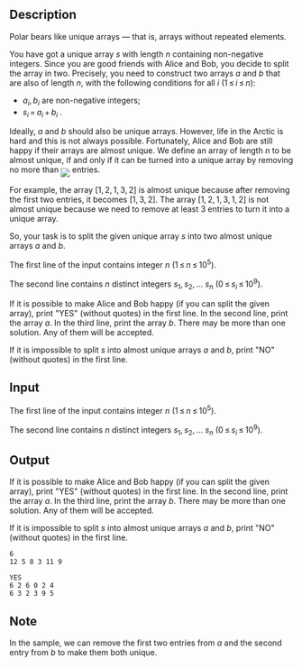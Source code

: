 ## Description

<div><p>Polar bears like <span class="tex-font-style-it">unique arrays</span> — that is, arrays without repeated elements.</p><p> You have got a unique array <span class="tex-span"><i>s</i></span> with length <span class="tex-span"><i>n</i></span> containing non-negative integers. Since you are good friends with Alice and Bob, you decide to split the array in two. Precisely, you need to construct two arrays <span class="tex-span"><i>a</i></span> and <span class="tex-span"><i>b</i></span> that are also of length <span class="tex-span"><i>n</i></span>, with the following conditions for all <span class="tex-span"><i>i</i></span> <span class="tex-span">(1 ≤ <i>i</i> ≤ <i>n</i>)</span>:</p><ul> <li> <span class="tex-span"><i>a</i><sub class="lower-index"><i>i</i></sub>, <i>b</i><sub class="lower-index"><i>i</i></sub></span> are non-negative integers; </li><li> <span class="tex-span"><i>s</i><sub class="lower-index"><i>i</i></sub> = <i>a</i><sub class="lower-index"><i>i</i></sub> + <i>b</i><sub class="lower-index"><i>i</i></sub></span> . </li></ul><p>Ideally, <span class="tex-span"><i>a</i></span> and <span class="tex-span"><i>b</i></span> should also be unique arrays. However, life in the Arctic is hard and this is not always possible. Fortunately, Alice and Bob are still happy if their arrays are <span class="tex-font-style-it">almost unique</span>. We define an array of length <span class="tex-span"><i>n</i></span> to be almost unique, if and only if it can be turned into a unique array by removing no more than <img align="middle" class="tex-formula" src="file://NWGzJWc7.png" style="max-width: 100.0%;max-height: 100.0%;"> entries.</p><p>For example, the array <span class="tex-span">[1, 2, 1, 3, 2]</span> is almost unique because after removing the first two entries, it becomes <span class="tex-span">[1, 3, 2]</span>. The array <span class="tex-span">[1, 2, 1, 3, 1, 2]</span> is not almost unique because we need to remove at least <span class="tex-span">3</span> entries to turn it into a unique array.</p><p>So, your task is to split the given unique array <span class="tex-span"><i>s</i></span> into two almost unique arrays <span class="tex-span"><i>a</i></span> and <span class="tex-span"><i>b</i></span>.</p></div><div class="input-specification"><p>The first line of the input contains integer <span class="tex-span"><i>n</i></span> <span class="tex-span">(1 ≤ <i>n</i> ≤ 10<sup class="upper-index">5</sup>)</span>.</p><p>The second line contains <span class="tex-span"><i>n</i></span> distinct integers <span class="tex-span"><i>s</i><sub class="lower-index">1</sub>, <i>s</i><sub class="lower-index">2</sub>, ... <i>s</i><sub class="lower-index"><i>n</i></sub></span> <span class="tex-span">(0 ≤ <i>s</i><sub class="lower-index"><i>i</i></sub> ≤ 10<sup class="upper-index">9</sup>)</span>.</p></div><div class="output-specification"><p>If it is possible to make Alice and Bob happy (if you can split the given array), print "<span class="tex-font-style-tt">YES</span>" (without quotes) in the first line. In the second line, print the array <span class="tex-span"><i>a</i></span>. In the third line, print the array <span class="tex-span"><i>b</i></span>. There may be more than one solution. Any of them will be accepted.</p><p>If it is impossible to split <span class="tex-span"><i>s</i></span> into almost unique arrays <span class="tex-span"><i>a</i></span> and <span class="tex-span"><i>b</i></span>, print "<span class="tex-font-style-tt">NO</span>" (without quotes) in the first line.</p></div>

## Input

<p>The first line of the input contains integer <span class="tex-span"><i>n</i></span> <span class="tex-span">(1 ≤ <i>n</i> ≤ 10<sup class="upper-index">5</sup>)</span>.</p><p>The second line contains <span class="tex-span"><i>n</i></span> distinct integers <span class="tex-span"><i>s</i><sub class="lower-index">1</sub>, <i>s</i><sub class="lower-index">2</sub>, ... <i>s</i><sub class="lower-index"><i>n</i></sub></span> <span class="tex-span">(0 ≤ <i>s</i><sub class="lower-index"><i>i</i></sub> ≤ 10<sup class="upper-index">9</sup>)</span>.</p>

## Output

<p>If it is possible to make Alice and Bob happy (if you can split the given array), print "<span class="tex-font-style-tt">YES</span>" (without quotes) in the first line. In the second line, print the array <span class="tex-span"><i>a</i></span>. In the third line, print the array <span class="tex-span"><i>b</i></span>. There may be more than one solution. Any of them will be accepted.</p><p>If it is impossible to split <span class="tex-span"><i>s</i></span> into almost unique arrays <span class="tex-span"><i>a</i></span> and <span class="tex-span"><i>b</i></span>, print "<span class="tex-font-style-tt">NO</span>" (without quotes) in the first line.</p>





```input1
6
12 5 8 3 11 9

```




```output1
YES
6 2 6 0 2 4
6 3 2 3 9 5
```



## Note

<p>In the sample, we can remove the first two entries from <span class="tex-span"><i>a</i></span> and the second entry from <span class="tex-span"><i>b</i></span> to make them both unique.</p>
